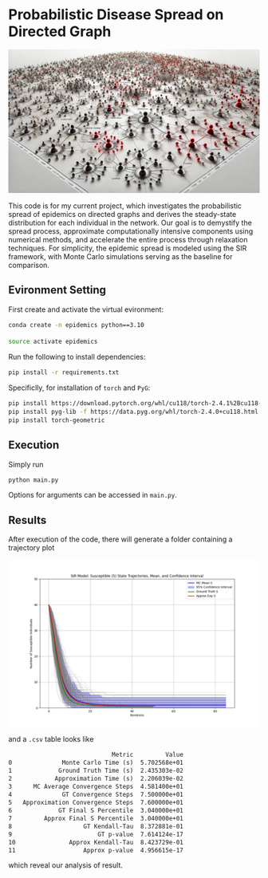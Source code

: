 # Probabilistic Disease Spread on Directed Graph

![header](./header.png)

This code is for my current project, which investigates the probabilistic spread of epidemics on directed graphs and derives the steady-state distribution for each individual in the network. Our goal is to demystify the spread process, approximate computationally intensive components using numerical methods, and accelerate the entire process through relaxation techniques. For simplicity, the epidemic spread is modeled using the SIR framework, with Monte Carlo simulations serving as the baseline for comparison.

## Evironment Setting

First create and activate the virtual evironment:

```bash
conda create -n epidemics python==3.10

source activate epidemics
```


Run the following to install dependencies:

```bash
pip install -r requirements.txt
```

Specificlly, for installation of `torch` and `PyG`:

```bash
pip install https://download.pytorch.org/whl/cu118/torch-2.4.1%2Bcu118-cp310-cp310-linux_x86_64.whl#sha256=740bae6eb10c6b41cb86c4f9e84da0b4533b5595aed4f06694d95d5e32b4076c
pip install pyg-lib -f https://data.pyg.org/whl/torch-2.4.0+cu118.html
pip install torch-geometric
```

## Execution

Simply run 

```bash
python main.py
```

Options for arguments can be accessed in `main.py`.



## Results

After execution of the code, there will generate a folder containing a trajectory plot

![sir_trajectories](./output/sir_trajectories.png)

and a `.csv` table looks like

```
                             Metric         Value
0              Monte Carlo Time (s)  5.702568e+01
1             Ground Truth Time (s)  2.435303e-02
2            Approximation Time (s)  2.206039e-02
3      MC Average Convergence Steps  4.581400e+01
4              GT Convergence Steps  7.500000e+01
5   Approximation Convergence Steps  7.600000e+01
6             GT Final S Percentile  3.040000e+01
7         Approx Final S Percentile  3.040000e+01
8                    GT Kendall-Tau  8.372881e-01
9                        GT p-value  7.614124e-17
10               Approx Kendall-Tau  8.423729e-01
11                   Approx p-value  4.956615e-17
```

which reveal our analysis of result.